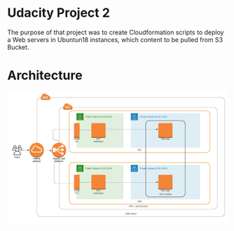 # Udacity Project 2
The purpose of that project was to create Cloudformation scripts to deploy a Web servers in Ubuntun18 instances, which content to be pulled from S3 Bucket. 

# Architecture
![Architecture](./Udacity_Proj2.jpeg)
